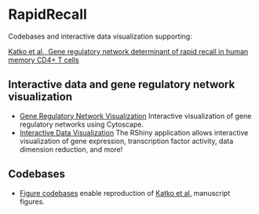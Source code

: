 # RapidRecall
Codebases and interactive data visualization supporting:

[Katko et al., Gene regulatory network determinant of rapid recall in human memory CD4+ T cells](https://www.biorxiv.org/content/10.1101/2025.04.06.646912v1)

## Interactive data and gene regulatory network visualization
* [Gene Regulatory Network Visualization](CytoscapeNetworks/README.md) Interactive visualization of gene regulatory networks using Cytoscape.
* [Interactive Data Visualization](RShinyInteractiveViz/README.md) The RShiny application allows interactive visualization of gene expression, transcription factor activity, data dimension reduction, and more!

## Codebases
* [Figure codebases](FigureScripts/README.md) enable reproduction of [Katko et al.](https://www.biorxiv.org/content/10.1101/2025.04.06.646912v1) manuscript figures.

